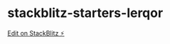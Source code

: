# stackblitz-starters-lerqor

[Edit on StackBlitz ⚡️](https://stackblitz.com/edit/stackblitz-starters-lerqor)